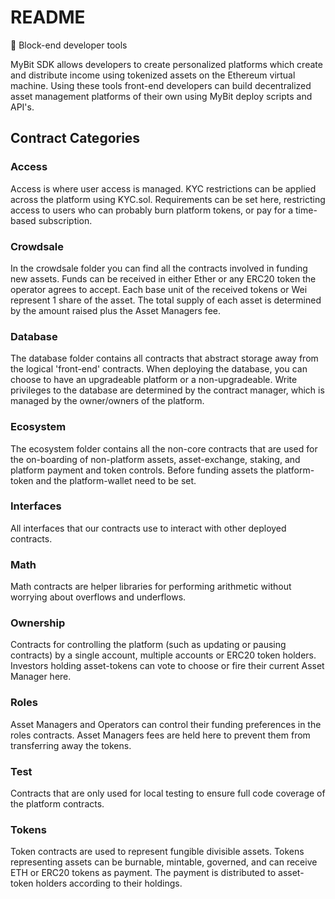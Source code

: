 # README

:wrench: Block-end developer tools

MyBit SDK allows developers to create personalized platforms which create and distribute income using tokenized assets on the Ethereum virtual machine. Using these tools front-end developers can build decentralized asset management platforms of their own using MyBit deploy scripts and API's.

## Contract Categories

### Access

Access is where user access is managed. KYC restrictions can be applied across the platform using KYC.sol. Requirements can be set here, restricting access to users who can probably burn platform tokens, or pay for a time-based subscription.

### Crowdsale

In the crowdsale folder you can find all the contracts involved in funding new assets. Funds can be received in either Ether or any ERC20 token the operator agrees to accept. Each base unit of the received tokens or Wei represent 1 share of the asset. The total supply of each asset is determined by the amount raised plus the Asset Managers fee.

### Database

The database folder contains all contracts that abstract storage away from the logical 'front-end' contracts. When deploying the database, you can choose to have an upgradeable platform or a non-upgradeable. Write privileges to the database are determined by the contract manager, which is managed by the owner/owners of the platform.

### Ecosystem

The ecosystem folder contains all the non-core contracts that are used for the on-boarding of non-platform assets, asset-exchange, staking, and platform payment and token controls. Before funding assets the platform-token and the platform-wallet need to be set.

### Interfaces

All interfaces that our contracts use to interact with other deployed contracts.

### Math

Math contracts are helper libraries for performing arithmetic without worrying about overflows and underflows.

### Ownership

Contracts for controlling the platform \(such as updating or pausing contracts\) by a single account, multiple accounts or ERC20 token holders. Investors holding asset-tokens can vote to choose or fire their current Asset Manager here.

### Roles

Asset Managers and Operators can control their funding preferences in the roles contracts. Asset Managers fees are held here to prevent them from transferring away the tokens.

### Test

Contracts that are only used for local testing to ensure full code coverage of the platform contracts.

### Tokens

Token contracts are used to represent fungible divisible assets. Tokens representing assets can be burnable, mintable, governed, and can receive ETH or ERC20 tokens as payment. The payment is distributed to asset-token holders according to their holdings.

